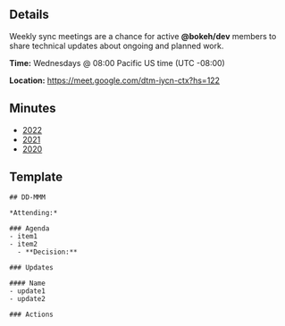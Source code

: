 ## Details

Weekly sync meetings are a chance for active **@bokeh/dev** members to share technical updates about ongoing and planned work.

**Time:** Wednesdays @ 08:00 Pacific US time (UTC -08:00)

**Location:** https://meet.google.com/dtm-iycn-ctx?hs=122

## Minutes

* [2022](./weekly-sync/2022.md)
* [2021](./weekly-sync/2021/md)
* [2020](./weekly-sync/2020.md)

## Template
```
## DD-MMM

*Attending:*

### Agenda
- item1
- item2
  - **Decision:**

### Updates

#### Name
- update1
- update2

### Actions
```
